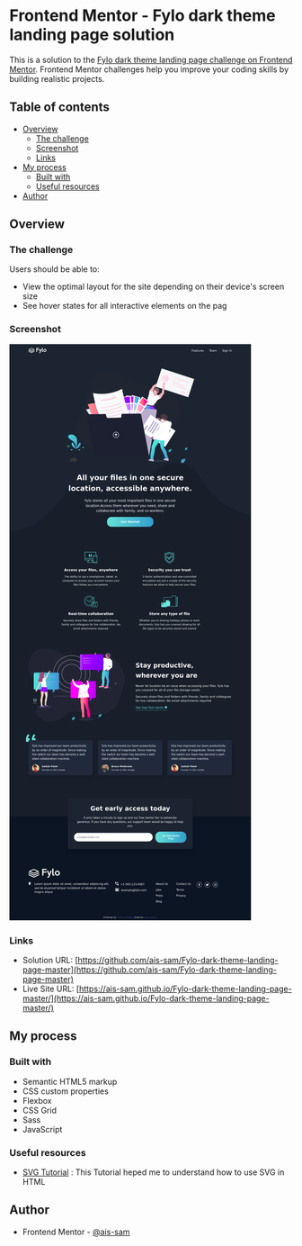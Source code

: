 # Frontend Mentor - Fylo dark theme landing page solution

This is a solution to the [Fylo dark theme landing page challenge on Frontend Mentor](https://www.frontendmentor.io/challenges/fylo-dark-theme-landing-page-5ca5f2d21e82137ec91a50fd). Frontend Mentor challenges help you improve your coding skills by building realistic projects. 

## Table of contents

- [Overview](#overview)
  - [The challenge](#the-challenge)
  - [Screenshot](#screenshot)
  - [Links](#links)
- [My process](#my-process)
  - [Built with](#built-with)
  - [Useful resources](#useful-resources)
- [Author](#author)



## Overview

### The challenge

Users should be able to:

- View the optimal layout for the site depending on their device's screen size
- See hover states for all interactive elements on the pag


### Screenshot

![](./images/Screenshot.png)


### Links

- Solution URL: [https://github.com/ais-sam/Fylo-dark-theme-landing-page-master](https://github.com/ais-sam/Fylo-dark-theme-landing-page-master)
- Live Site URL: [https://ais-sam.github.io/Fylo-dark-theme-landing-page-master/](https://ais-sam.github.io/Fylo-dark-theme-landing-page-master/)

## My process

### Built with

- Semantic HTML5 markup
- CSS custom properties
- Flexbox
- CSS Grid
- Sass
- JavaScript


### Useful resources

- [SVG Tutorial](https://www.freecodecamp.org/news/use-svg-images-in-css-html/#:~:text=SVG%20images%20can%20be%20written,element%20in%20your%20HTML%20document.&text=body%3E-,If%20you%20did%20everything%20correctly%2C%20your%20webpage%20should,exactly%20like%20the%20demo%20below.) : This Tutorial heped me to understand how to use SVG in HTML



## Author
- Frontend Mentor - [@ais-sam](https://www.frontendmentor.io/profile/ais-sam)


